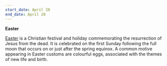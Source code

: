 ```yaml
---
start_date: April 20
end_date: April 20
---
```

**Easter**

[Easter](https://en.wikipedia.org/wiki/Easter) is a Christian festival and holiday commemorating the resurrection of Jesus from the dead. It is celebrated on the first Sunday following the full moon that occurs on or just after the spring equinox. A common motive appearing in Easter customs are colourful eggs, associated with the themes of new life and birth.
